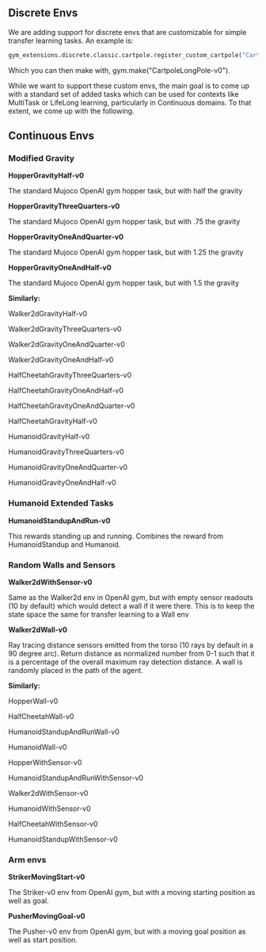 
## Discrete Envs

We are adding support for discrete envs that are customizable for simple transfer learning tasks. An example is:

```python
gym_extensions.discrete.classic.cartpole.register_custom_cartpole("CartpoleLongPole-v0", gravity=9.8, masscart=1.0, masspole=0.1, pole_length=1.0, force_mag=10.0)
```

Which you can then make with, gym.make("CartpoleLongPole-v0").

While we want to support these custom envs, the main goal is to come up with a standard set of added tasks which can be used for contexts like MultiTask or LifeLong learning, particularly in Continuous domains. To that extent, we come up with the following.

## Continuous Envs

### Modified Gravity

**HopperGravityHalf-v0**

The standard Mujoco OpenAI gym hopper task, but with half the gravity

**HopperGravityThreeQuarters-v0**

The standard Mujoco OpenAI gym hopper task, but with .75 the gravity

**HopperGravityOneAndQuarter-v0**

The standard Mujoco OpenAI gym hopper task, but with 1.25 the gravity

**HopperGravityOneAndHalf-v0**

The standard Mujoco OpenAI gym hopper task, but with 1.5 the gravity


**Similarly:**

Walker2dGravityHalf-v0

Walker2dGravityThreeQuarters-v0

Walker2dGravityOneAndQuarter-v0

Walker2dGravityOneAndHalf-v0

HalfCheetahGravityThreeQuarters-v0

HalfCheetahGravityOneAndHalf-v0

HalfCheetahGravityOneAndQuarter-v0

HalfCheetahGravityHalf-v0

HumanoidGravityHalf-v0

HumanoidGravityThreeQuarters-v0

HumanoidGravityOneAndQuarter-v0

HumanoidGravityOneAndHalf-v0

### Humanoid Extended Tasks


**HumanoidStandupAndRun-v0**

This rewards standing up and running. Combines the reward from HumanoidStandup and Humanoid.

### Random Walls and Sensors

**Walker2dWithSensor-v0**

Same as the Walker2d env in OpenAI gym, but with empty sensor readouts (10 by default) which would detect a wall if it were there. This is to keep the state space the same for transfer learning to a Wall env

**Walker2dWall-v0**

Ray tracing distance sensors emitted from the torso (10 rays by default in a 90 degree arc). Return distance as normalized number from 0-1 such that it is a percentage of the overall maximum ray detection distance. A wall is randomly placed in the path of the agent.

**Similarly:**

HopperWall-v0

HalfCheetahWall-v0

HumanoidStandupAndRunWall-v0

HumanoidWall-v0

HopperWithSensor-v0

HumanoidStandupAndRunWithSensor-v0

Walker2dWithSensor-v0

HumanoidWithSensor-v0

HalfCheetahWithSensor-v0

HumanoidStandupWithSensor-v0

### Arm envs

**StrikerMovingStart-v0**

The Striker-v0 env from OpenAI gym, but with a moving starting position as well as goal.

**PusherMovingGoal-v0**

The Pusher-v0 env from OpenAI gym, but with a moving goal position as well as start position.
